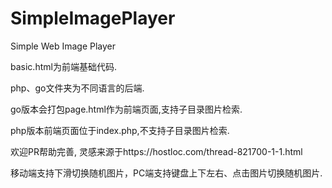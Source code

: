 # SimpleImagePlayer
Simple Web Image Player

basic.html为前端基础代码.

php、go文件夹为不同语言的后端.

go版本会打包page.html作为前端页面,支持子目录图片检索.

php版本前端页面位于index.php,不支持子目录图片检索.

欢迎PR帮助完善, 灵感来源于https://hostloc.com/thread-821700-1-1.html

移动端支持下滑切换随机图片，PC端支持键盘上下左右、点击图片切换随机图片.
